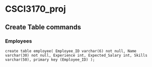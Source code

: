 # CSCI3170_proj

## Create Table commands 

### Employees
	create table employee( Employee_ID varchar(6) not null, Name varchar(30) not null, Experience int, Expected_Salary int, Skills varchar(50), primary key (Employee_ID) );

	